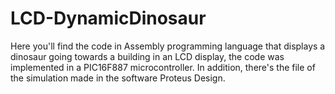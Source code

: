 # LCD-DynamicDinosaur
Here you'll find the code in Assembly programming language that displays a dinosaur going towards a building in an LCD display, the code was implemented in a PIC16F887 microcontroller. In addition, there's the file of the simulation made in the software Proteus Design.
